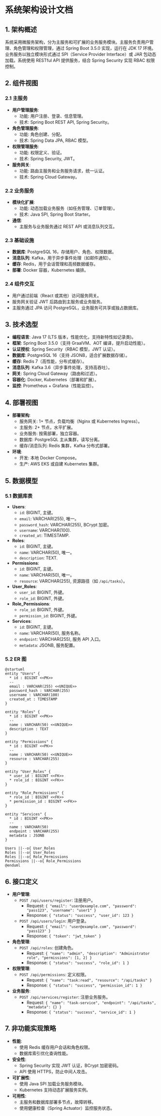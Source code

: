 # 系统架构设计文档

## 1. 架构概述
系统采用微服务架构，分为主服务和可扩展的业务服务模块。主服务负责用户管理、角色管理和权限管理，通过 Spring Boot 3.5.0 实现，运行在 JDK 17 环境。业务服务以独立模块形式通过 SPI（Service Provider Interface）或 JAR 包动态加载。系统使用 RESTful API 提供服务，结合 Spring Security 实现 RBAC 权限控制。

## 2. 组件视图
### 2.1 主服务
- **用户管理服务**:
  - 功能: 用户注册、登录、信息管理。
  - 技术: Spring Boot REST API, Spring Security。
- **角色管理服务**:
  - 功能: 角色创建、分配。
  - 技术: Spring Data JPA, RBAC 模型。
- **权限管理服务**:
  - 功能: 权限定义、验证。
  - 技术: Spring Security, JWT。
- **服务网关**:
  - 功能: 路由主服务和业务服务请求，统一认证。
  - 技术: Spring Cloud Gateway。

### 2.2 业务服务
- **模块化扩展**:
  - 功能: 动态加载业务服务（如任务管理、订单管理）。
  - 技术: Java SPI, Spring Boot Starter。
- **通信**:
  - 主服务与业务服务通过 REST API 或消息队列交互。

### 2.3 基础设施
- **数据库**: PostgreSQL 16，存储用户、角色、权限数据。
- **消息队列**: Kafka，用于异步事件处理（如邮件通知）。
- **缓存**: Redis，用于会话管理和高频数据缓存。
- **部署**: Docker 容器，Kubernetes 编排。

### 2.4 组件交互
- 用户通过前端（React 或其他）访问服务网关。
- 服务网关验证 JWT 后路由到主服务或业务服务。
- 主服务通过 JPA 访问 PostgreSQL，业务服务可共享或独占数据库。

## 3. 技术选型
- **编程语言**: Java 17 (LTS 版本，性能优化，支持新特性如记录类)。
- **框架**: Spring Boot 3.5.0（支持 GraalVM、AOT 编译，提升启动性能）。
- **认证授权**: Spring Security（RBAC 模型，JWT 认证）。
- **数据库**: PostgreSQL 16（支持 JSONB，适合扩展数据存储）。
- **缓存**: Redis 7（高性能，分布式缓存）。
- **消息队列**: Kafka 3.6（异步事件处理，支持高吞吐）。
- **网关**: Spring Cloud Gateway（路由和过滤）。
- **容器化**: Docker, Kubernetes（部署和扩展）。
- **监控**: Prometheus + Grafana（性能监控）。

## 4. 部署视图
- **部署架构**:
  - 服务网关: 1+ 节点，负载均衡（Nginx 或 Kubernetes Ingress）。
  - 主服务: 2+ 节点，水平扩展。
  - 业务服务: 按需部署，独立容器。
  - 数据库: PostgreSQL 主从集群，读写分离。
  - 缓存/消息队列: Redis 集群，Kafka 分布式部署。
- **环境**:
  - 开发: 本地 Docker Compose。
  - 生产: AWS EKS 或自建 Kubernetes 集群。

## 5. 数据模型
### 5.1 数据库表
- **Users**:
  - `id`: BIGINT, 主键。
  - `email`: VARCHAR(255), 唯一。
  - `password_hash`: VARCHAR(255), BCrypt 加密。
  - `username`: VARCHAR(100).
  - `created_at`: TIMESTAMP.
- **Roles**:
  - `id`: BIGINT, 主键。
  - `name`: VARCHAR(50), 唯一。
  - `description`: TEXT.
- **Permissions**:
  - `id`: BIGINT, 主键。
  - `name`: VARCHAR(50), 唯一。
  - `resource`: VARCHAR(255), 资源路径（如 `/api/tasks`）。
- **User_Roles**:
  - `user_id`: BIGINT, 外键。
  - `role_id`: BIGINT, 外键。
- **Role_Permissions**:
  - `role_id`: BIGINT, 外键。
  - `permission_id`: BIGINT, 外键。
- **Services**:
  - `id`: BIGINT, 主键。
  - `name`: VARCHAR(50), 服务名称。
  - `endpoint`: VARCHAR(255), 服务 API 入口。
  - `metadata`: JSONB, 服务配置。

### 5.2 ER 图
```plantuml
@startuml
entity "Users" {
  * id : BIGINT <<PK>>
  --
  email : VARCHAR(255) <<UNIQUE>>
  password_hash : VARCHAR(255)
  username : VARCHAR(100)
  created_at : TIMESTAMP
}

entity "Roles" {
  * id : BIGINT <<PK>>
  --
  name : VARCHAR(50) <<UNIQUE>>
  description : TEXT
}

entity "Permissions" {
  * id : BIGINT <<PK>>
  --
  name : VARCHAR(50) <<UNIQUE>>
  resource : VARCHAR(255)
}

entity "User_Roles" {
  * user_id : BIGINT <<FK>>
  * role_id : BIGINT <<FK>>
}

entity "Role_Permissions" {
  * role_id : BIGINT <<FK>>
  * permission_id : BIGINT <<FK>>
}

entity "Services" {
  * id : BIGINT <<PK>>
  --
  name : VARCHAR(50)
  endpoint : VARCHAR(255)
  metadata : JSONB
}

Users ||--o{ User_Roles
Roles ||--o{ User_Roles
Roles ||--o{ Role_Permissions
Permissions ||--o{ Role_Permissions
@enduml
```

## 6. 接口定义
- **用户管理**:
  - `POST /api/users/register`: 注册用户。
    - Request: `{ "email": "user@example.com", "password": "pass123", "username": "user1" }`
    - Response: `{ "status": "success", "user_id": 123 }`
  - `POST /api/users/login`: 用户登录。
    - Request: `{ "email": "user@example.com", "password": "pass123" }`
    - Response: `{ "token": "jwt_token" }`
- **角色管理**:
  - `POST /api/roles`: 创建角色。
    - Request: `{ "name": "admin", "description": "Administrator role", "permissions": [1, 2] }`
    - Response: `{ "status": "success", "role_id": 1 }`
- **权限管理**:
  - `POST /api/permissions`: 定义权限。
    - Request: `{ "name": "task:read", "resource": "/api/tasks" }`
    - Response: `{ "status": "success", "permission_id": 1 }`
- **业务服务**:
  - `POST /api/services/register`: 注册业务服务。
    - Request: `{ "name": "task-service", "endpoint": "/api/tasks", "metadata": {} }`
    - Response: `{ "status": "success", "service_id": 1 }`

## 7. 非功能实现策略
- **性能**:
  - 使用 Redis 缓存用户会话和角色权限。
  - 数据库索引优化查询性能。
- **安全性**:
  - Spring Security 实现 JWT 认证，BCrypt 加密密码。
  - API 使用 HTTPS，防止中间人攻击。
- **可扩展性**:
  - 使用 Java SPI 加载业务服务模块。
  - Kubernetes 支持动态扩展服务实例。
- **可用性**:
  - 主服务和数据库部署多节点，故障转移。
  - 使用健康检查（Spring Actuator）监控服务状态。